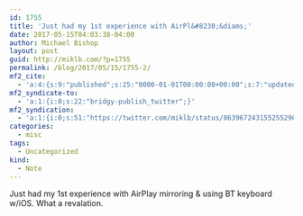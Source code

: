 ```yaml
---
id: 1755
title: 'Just had my 1st experience with AirPl&#8230;&diams;'
date: 2017-05-15T04:03:38-04:00
author: Michael Bishop
layout: post
guid: http://miklb.com/?p=1755
permalink: /blog/2017/05/15/1755-2/
mf2_cite:
  - 'a:4:{s:9:"published";s:25:"0000-01-01T00:00:00+00:00";s:7:"updated";s:25:"0000-01-01T00:00:00+00:00";s:8:"category";a:1:{i:0;s:0:"";}s:6:"author";a:0:{}}'
mf2_syndicate-to:
  - 'a:1:{i:0;s:22:"bridgy-publish_twitter";}'
mf2_syndication:
  - 'a:1:{i:0;s:51:"https://twitter.com/miklb/status/863967243155255296";}'
categories:
  - misc
tags:
  - Uncategorized
kind:
  - Note
---
```

Just had my 1st experience with AirPlay mirroring & using BT keyboard w/iOS. What a revalation. 